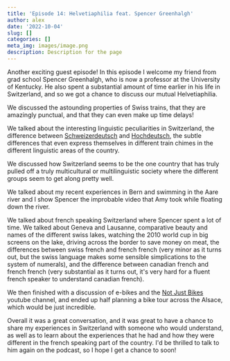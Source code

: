 ```yaml
---
title: 'Episode 14: Helvetiaphilia feat. Spencer Greenhalgh'
author: alex
date: '2022-10-04'
slug: []
categories: []
meta_img: images/image.png
description: Description for the page
---
```

Another exciting guest episode! In this episode I welcome my friend from grad school Spencer Greenhalgh, who is now a professor at the University of Kentucky. He also spent a substantial amount of time earlier in his life in Switzerland, and so we got a chance to discuss our mutual Helvetiaphilia.

We discussed the astounding properties of Swiss trains, that they are amazingly punctual, and that they can even make up time delays! 

We talked about the interesting linguistic peculiarities in Switzerland, the difference between [Schweizerdeutsch](https://en.wikipedia.org/wiki/Swiss_German) and [Hochdeutsch](https://en.wikipedia.org/wiki/Standard_German), the subtle differences that even express themselves in different train chimes in the different linguistic areas of the country.

We discussed how Switzerland seems to be the one country that has truly pulled off a truly multicultural or multilinguistic society where the different groups seem to get along pretty well.

We talked about my recent experiences in Bern and swimming in the Aare river and I show Spencer the improbable video that Amy took while floating down the river.

We talked about french speaking Switzerland where Spencer spent a lot of time. We talked about Geneva and Lausanne, comparative beauty and names of the different swiss lakes, watching the 2010 world cup in big screens on the lake, driving across the border to save money on meat, the differences between swiss french and french french (very minor as it turns out, but the swiss language makes some sensible simplications to the system of numerals), and the difference between canadian french and french french (very substantial as it turns out, it's very hard for a fluent french speaker to understand canadian french). 

We then finished with a discussion of e-bikes and the [Not Just Bikes](https://www.youtube.com/c/notjustbikes) youtube channel, and ended up half planning a bike tour across the Alsace, which would be just incredible.

Overall it was a great conversation, and it was great to have a chance to share my experiences in Switzerland with someone who would understand, as well as to learn about the experiences that he had and how they were different in the french speaking part of the country. I'd be thrilled to talk to him again on the podcast, so I hope I get a chance to soon!